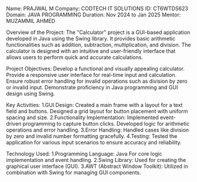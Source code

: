 Name: PRAJWAL M
Company: CODTECH IT SOLUTIONS
ID: CT6WTDS623
Domain: JAVA PROGRAMMING
Duration: Nov 2024 to Jan 2025 
Mentor: MUZAMMIL AHMED

Overview of the Project: 
The "Calculator" project is a GUI-based application developed in Java using the Swing library. It provides basic arithmetic functionalities such as addition, subtraction, multiplication, and division. The calculator is designed with an intuitive and user-friendly interface that allows users to perform quick and accurate calculations.

Project Objectives:
Develop a functional and visually appealing calculator. Provide a responsive user interface for real-time input and calculation. Ensure robust error handling for invalid operations such as division by zero or invalid input. Demonstrate proficiency in Java programming and GUI design using Swing.

Key Activities:
1.GUI Design: Created a main frame with a layout for a text field and buttons. Designed a grid layout for button placement with uniform spacing and size. 
2.Functionality Implementation: Implemented event-driven programming to capture button clicks. Developed logic for arithmetic operations and error handling. 
3.Error Handling: Handled cases like division by zero and invalid number formatting gracefully.
4.Testing: Tested the application for various input scenarios to ensure accuracy and reliability.

Technology Used:
1.Programming Language: Java For core logic implementation and event handling. 
2.Swing Library: Used for creating the graphical user interface (GUI). 
3.AWT (Abstract Window Toolkit): Utilized in combination with Swing for managing GUI components.
